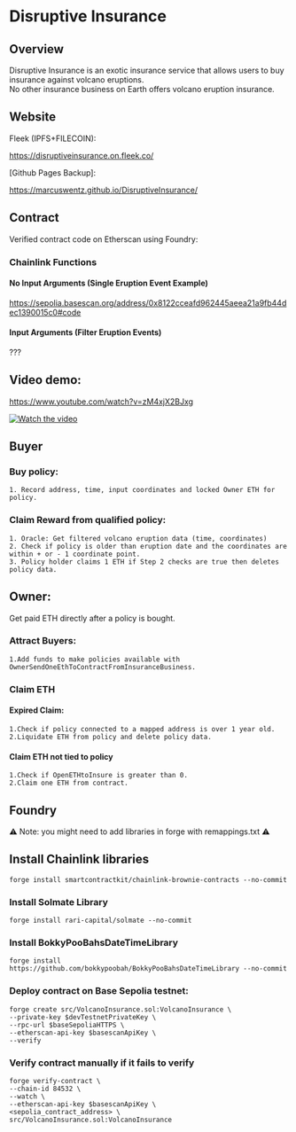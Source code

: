 # Disruptive Insurance

## Overview 

Disruptive Insurance is an exotic insurance service that allows users to buy insurance against volcano eruptions.\
No other insurance business on Earth offers volcano eruption insurance.

## Website

Fleek (IPFS+FILECOIN): 

https://disruptiveinsurance.on.fleek.co/

[Github Pages Backup]: 

https://marcuswentz.github.io/DisruptiveInsurance/

## Contract

Verified contract code on Etherscan using Foundry: 

### Chainlink Functions 

#### No Input Arguments (Single Eruption Event Example)

https://sepolia.basescan.org/address/0x8122cceafd962445aeea21a9fb44dec1390015c0#code

#### Input Arguments (Filter Eruption Events)

???

## Video demo: 

https://www.youtube.com/watch?v=zM4xjX2BJxg

[![Watch the video](https://github.com/MarcusWentz/InsureDisruption/blob/main/Images/structure.png)](https://www.youtube.com/watch?v=zM4xjX2BJxg)

## Buyer

### Buy policy:
```
1. Record address, time, input coordinates and locked Owner ETH for policy.
```
  
### Claim Reward from qualified policy:
```
1. Oracle: Get filtered volcano eruption data (time, coordinates)
2. Check if policy is older than eruption date and the coordinates are within + or - 1 coordinate point.
3. Policy holder claims 1 ETH if Step 2 checks are true then deletes policy data.
```
## Owner:

Get paid ETH directly after a policy is bought.

### Attract Buyers:
```
1.Add funds to make policies available with OwnerSendOneEthToContractFromInsuranceBusiness.
```
### Claim ETH
   
#### Expired Claim:
```
1.Check if policy connected to a mapped address is over 1 year old.
2.Liquidate ETH from policy and delete policy data.
``` 
#### Claim ETH not tied to policy
```
1.Check if OpenETHtoInsure is greater than 0.
2.Claim one ETH from contract.
``` 
## Foundry 

:warning: Note: you might need to add libraries in forge with remappings.txt :warning:

## Install Chainlink libraries
```
forge install smartcontractkit/chainlink-brownie-contracts --no-commit
```
### Install Solmate Library
```
forge install rari-capital/solmate --no-commit
```
### Install BokkyPooBahsDateTimeLibrary
```
forge install https://github.com/bokkypoobah/BokkyPooBahsDateTimeLibrary --no-commit
```
### Deploy contract on Base Sepolia testnet:
```
forge create src/VolcanoInsurance.sol:VolcanoInsurance \
--private-key $devTestnetPrivateKey \
--rpc-url $baseSepoliaHTTPS \
--etherscan-api-key $basescanApiKey \
--verify 
```
### Verify contract manually if it fails to verify 
```
forge verify-contract \
--chain-id 84532 \
--watch \
--etherscan-api-key $basescanApiKey \
<sepolia_contract_address> \
src/VolcanoInsurance.sol:VolcanoInsurance
```
